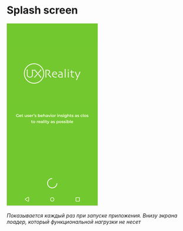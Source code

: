 # Splash screen
![](../../assets/images/screens/splash.png)

_Показывается каждый раз при запуске приложения. Внизу экрана лоадер, который функциональной нагрузки не несет_